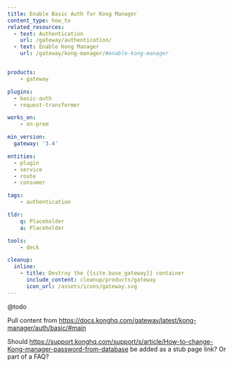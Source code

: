 ```yaml
---
title: Enable Basic Auth for Kong Manager
content_type: how_to
related_resources:
  - text: Authentication
    url: /gateway/authentication/
  - text: Enable Kong Manager
    url: /gateway/kong-manager/#enable-kong-manager


products:
    - gateway

plugins:
  - basic-auth
  - request-transformer

works_on:
    - on-prem

min_version:
  gateway: '3.4'

entities: 
  - plugin
  - service
  - route
  - consumer

tags:
    - authentication

tldr:
    q: Placeholder
    a: Placeholder

tools:
    - deck

cleanup:
  inline:
    - title: Destroy the {{site.base_gateway}} container
      include_content: cleanup/products/gateway
      icon_url: /assets/icons/gateway.svg
---
```


@todo

Pull content from https://docs.konghq.com/gateway/latest/kong-manager/auth/basic/#main 

Should https://support.konghq.com/support/s/article/How-to-change-Kong-manager-password-from-database be added as a stub page link? Or part of a FAQ?
